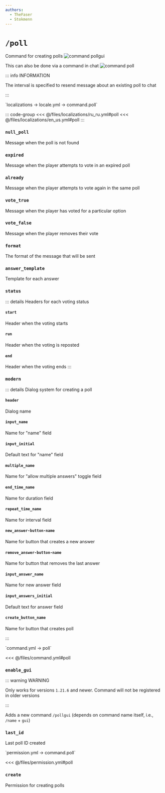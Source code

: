 ```yaml
---
authors:
  - TheFaser
  - Stokmenn
---
```


# `/poll`

Command for creating polls
![command pollgui](/commandpollgui.gif)

This can also be done via a command in chat
![command poll](/commandpoll.png)

::: info INFORMATION

The interval is specified to resend message about an existing poll to chat

:::

[//]: # (localization)
<!--@include: @/parts/words.md#localization-->
<!--@include: @/parts/words.md#path--> `localizations → locale.yml → command.poll`

<!--@include: @/parts/words.md#default-->

::: code-group
<<< @/files/localizations/ru_ru.yml#poll
<<< @/files/localizations/en_us.yml#poll
:::

### `null_poll`

Message when the poll is not found

### `expired`

Message when the player attempts to vote in an expired poll

### `already`

Message when the player attempts to vote again in the same poll

### `vote_true`

Message when the player has voted for a particular option

### `vote_false`

Message when the player removes their vote

### `format`
The format of the message that will be sent

### `answer_template`
Template for each answer

### `status`

::: details Headers for each voting status

#### `start`
Header when the voting starts

#### `run`
Header when the voting is reposted

#### `end`
Header when the voting ends
:::

### `modern`

::: details Dialog system for creating a poll

#### `header`

Dialog name

#### `input_name`

Name for "name" field

#### `input_initial`

Default text for "name" field

#### `multiple_name`

Name for "allow multiple answers" toggle field

#### `end_time_name`

Name for duration field

#### `repeat_time_name`

Name for interval field

#### `new_answer-button-name`

Name for button that creates a new answer

#### `remove_answer-button-name`

Name for button that removes the last answer

#### `input_answer_name`

Name for new answer field

#### `input_answers_initial`

Default text for answer field

#### `create_button_name`

Name for button that creates poll

:::

[//]: # (command.yml)
<!--@include: @/parts/words.md#setting-->
<!--@include: @/parts/words.md#path--> `command.yml → poll`

<!--@include: @/parts/words.md#default-->
<<< @/files/command.yml#poll

<!--@include: @/parts/enable.md-->

### `enable_gui`

::: warning WARNING

Only works for versions `1.21.6` and newer. Command will not be registered in older versions

:::

Adds a new command `/pollgui` (depends on command name itself, i.e., `/name` + `gui`)

<!--@include: @/parts/range.md-->

### `last_id`

Last poll ID created

<!--@include: @/parts/aliases.md-->
<!--@include: @/parts/cooldown.md-->
<!--@include: @/parts/sound.md-->

[//]: # (permission.yml)
<!--@include: @/parts/words.md#permission-->
<!--@include: @/parts/words.md#path--> `permission.yml → command.poll`

<!--@include: @/parts/words.md#default-->
<<< @/files/permission.yml#poll

<!--@include: @/parts/permission/permissionTier3.md-->

### `create`

Permission for creating polls

<!--@include: @/parts/permission/cooldown.md-->
<!--@include: @/parts/permission/sound.md-->